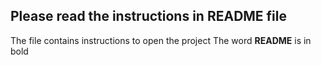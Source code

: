 ## Please read the instructions in README file
The file contains instructions to open the project
The word **README** is in bold
